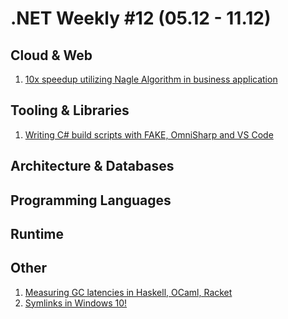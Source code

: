 # .NET Weekly #12 (05.12 - 11.12)

## Cloud & Web

1. [10x speedup utilizing Nagle Algorithm in business application](https://ayende.com/blog/176257/10x-speedup-utilizing-nagle-algorithm-in-business-application)

## Tooling & Libraries

1. [Writing C# build scripts with FAKE, OmniSharp and VS Code](http://www.strathweb.com/2016/12/writing-c-build-scripts-with-fake-omnisharp-and-vs-code/)

## Architecture & Databases

## Programming Languages

## Runtime

## Other

1. [Measuring GC latencies in Haskell, OCaml, Racket](http://prl.ccs.neu.edu/blog/2016/05/24/measuring-gc-latencies-in-haskell-ocaml-racket/)
1. [Symlinks in Windows 10!](https://blogs.windows.com/buildingapps/2016/12/02/symlinks-windows-10/#uJAvfC1AmXcoG48o.97)